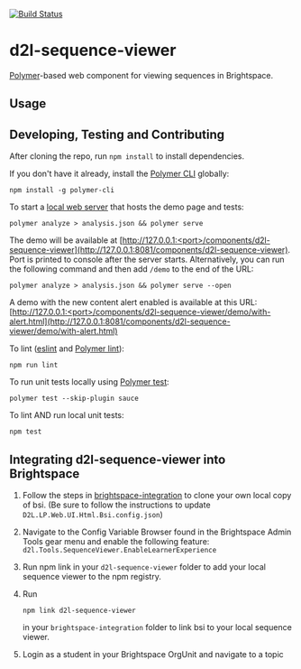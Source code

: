[![Build Status](https://travis-ci.com/Brightspace/d2l-sequence-viewer.svg?token=s5DqGXfBESukCURszFfU&branch=master)](https://travis-ci.com/Brightspace/d2l-sequence-viewer)

# d2l-sequence-viewer

[Polymer](https://www.polymer-project.org)-based web component for viewing sequences in Brightspace.

## Usage

## Developing, Testing and Contributing

After cloning the repo, run `npm install` to install dependencies.

If you don't have it already, install the [Polymer CLI](https://www.polymer-project.org/2.0/docs/tools/polymer-cli) globally:

```shell
npm install -g polymer-cli
```

To start a [local web server](https://www.polymer-project.org/2.0/docs/tools/polymer-cli-commands#serve) that hosts the demo page and tests:

```shell
polymer analyze > analysis.json && polymer serve
```

The demo will be available at [http://127.0.0.1:<port>/components/d2l-sequence-viewer](http://127.0.0.1:8081/components/d2l-sequence-viewer). Port is printed to console after the server starts. Alternatively, you can run the following command and then add `/demo` to the end of the URL:

```shell
polymer analyze > analysis.json && polymer serve --open
```

A demo with the new content alert enabled is available at this URL: [http://127.0.0.1:<port>/components/d2l-sequence-viewer/demo/with-alert.html](http://127.0.0.1:8081/components/d2l-sequence-viewer/demo/with-alert.html)

To lint ([eslint](http://eslint.org/) and [Polymer lint](https://www.polymer-project.org/2.0/docs/tools/polymer-cli-commands#lint)):

```shell
npm run lint
```

To run unit tests locally using [Polymer test](https://www.polymer-project.org/2.0/docs/tools/polymer-cli-commands#tests):

```shell
polymer test --skip-plugin sauce
```

To lint AND run local unit tests:

```shell
npm test
```

## Integrating d2l-sequence-viewer into Brightspace

1.  Follow the steps in [brightspace-integration](https://github.com/Brightspace/brightspace-integration) to clone your own local copy of bsi. (Be sure to follow the instructions to update `D2L.LP.Web.UI.Html.Bsi.config.json`)

2.  Navigate to the Config Variable Browser found in the Brightspace Admin Tools gear menu and enable the following feature:
`d2l.Tools.SequenceViewer.EnableLearnerExperience`

3.  Run npm link in your `d2l-sequence-viewer` folder to add your local sequence viewer to the npm registry.

4.  Run
	```shell
	npm link d2l-sequence-viewer
	```
	in your `brightspace-integration` folder to link bsi to your local sequence viewer.

5.  Login as a student in your Brightspace OrgUnit and navigate to a topic
